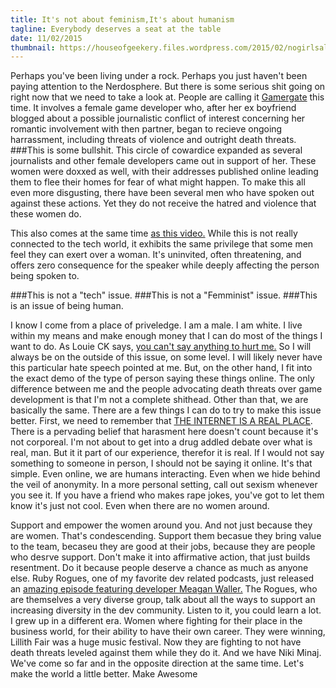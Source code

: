 ```yaml
---
title: It's not about feminism,It's about humanism
tagline: Everybody deserves a seat at the table
date: 11/02/2015
thumbnail: https://houseofgeekery.files.wordpress.com/2015/02/nogirlsallowed.jpg
---
```


  Perhaps you've been living under a rock. Perhaps you just haven't been paying attention to the Nerdosphere. But there is some serious shit going on right now that we need to take a look at. People are calling it [Gamergate](http://en.wikipedia.org/wiki/Gamergate_controversy) this time. It involves a female game developer who, after her ex boyfriend blogged about a possible journalistic conflict of interest concerning her romantic involvement with then partner, began to recieve ongoing harrassment, including threats of violence and outright death threats.
###This is some bullshit.
This circle of cowardice expanded as several journalists and other female developers came out in support of her. These women were doxxed as well, with their addresses published online leading them to flee their homes for fear of what might happen. To make this all even more disgusting, there have been several men who have spoken out against these actions. Yet they do not receive the hatred and violence that these women do.

This also comes at the same time [as this video.](www.youtube.com/watch?v=b1XGPvbWn0A) While this is not really connected to the tech world, it exhibits the same privilege that some men feel they can exert over a woman. It's uninvited, often threatening, and offers zero consequence for the speaker while deeply affecting the person being spoken to.

###This is not a "tech" issue.
###This is not a "Femminist" issue.
###This is an issue of being human.

I know I come from a place of priveledge. I am a male. I am white. I live within my means and make enough money that I can do most of the things I want to do. As Louie CK says, [you can't say anything to hurt me.](https://www.youtube.com/watch?v=87LGmm1M5Is) So I will always be on the outside of this issue, on some level. I will likely never have this particular hate speech pointed at me.
  But, on the other hand, I fit into the exact demo of the type of person saying these things online. The only difference between me and the people advocating death threats over game development is that I'm not a complete shithead. Other than that, we are basically the same. There are a few things I can do to try to make this issue better.
  First, we need to remember that [THE INTERNET IS A REAL PLACE](http://freethoughtblogs.com/greta/2014/10/06/online-misogyny-idea-that-internet-isnt-real/). There is a pervading belief that harasment here doesn't count because it's not corporeal. I'm not about to get into a drug addled debate over what is real, man. But it it part of our experience, therefor it is real. If I would not say something to someone in person, I should not be saying it online. It's that simple. Even online, we are humans interacting. Even when we hide behind the veil of anonymity.
  In a more personal setting, call out sexism whenever you see it. If you have a friend who makes rape jokes, you've got to let them know it's just not cool. Even when there are no women around.

  Support and empower the women around you. And not just because they are women. That's condescending. Support them becasue they bring value to the team, becaseu they are good at their jobs, because they are people who desrve support. Don't make it into affirmative action, that just builds resentment. Do it because  people deserve a chance as much as anyone else.
  Ruby Rogues, one of my favorite dev related podcasts, just released an [amazing episode featuring developer Meagan Waller.](http://devchat.tv/ruby-rogues/179-rr-accountability-and-diversity-with-meagan-waller) The Rogues, who are themselves a very diverse group, talk about all the ways to support an increasing diversity in the dev community. Listen to it, you could learn a lot.
  I grew up in a different era. Women where fighting for their place in the business world, for their ability to have their own career. They were winning, Lillith Fair was a huge music festival. Now they are fighting to not have death threats leveled against them while they do it. And we have Niki Minaj. We've come so far and in the opposite direction at the same time.
  Let's make the world a little better.
  Make Awesome
